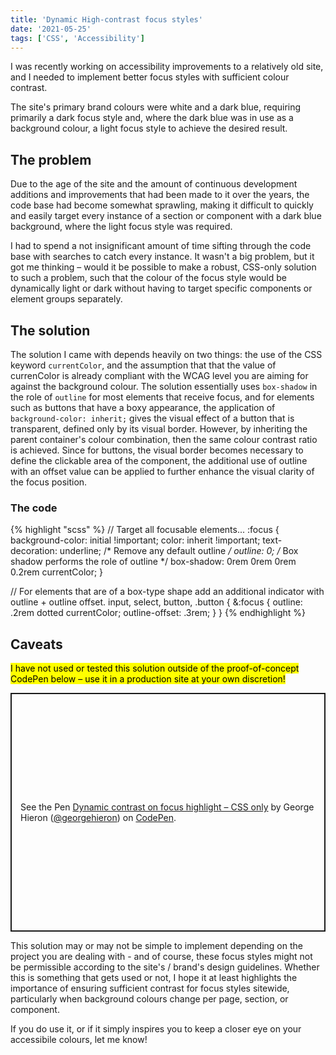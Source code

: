 ```yaml
---
title: 'Dynamic High-contrast focus styles'
date: '2021-05-25'
tags: ['CSS', 'Accessibility']
---
```


<p class="lede">I was recently working on accessibility improvements to a relatively old site, and I needed to implement better focus styles with sufficient colour contrast.</p>

The site's primary brand colours were white and a dark blue, requiring primarily a dark focus style and, where the dark blue was in use as a background colour, a light focus style to achieve the desired result.

## The problem

Due to the age of the site and the amount of continuous development additions and improvements that had been made to it over the years, the code base had become somewhat sprawling, making it difficult to quickly and easily target every instance of a section or component with a dark blue background, where the light focus style was required.

I had to spend a not insignificant amount of time sifting through the code base with searches to catch every instance. It wasn't a big problem, but it got me thinking – would it be possible to make a robust, CSS-only solution to such a problem, such that the colour of the focus style would be dynamically light or dark without having to target specific components or element groups separately.

## The solution

The solution I came with depends heavily on two things: the use of the CSS keyword `currentColor`, and the assumption that that the value of currenColor is already compliant with the WCAG level you are aiming for against the background colour. The solution essentially uses `box-shadow` in the role of `outline` for most elements that receive focus, and for elements such as buttons that have a boxy appearance, the application of `background-color: inherit;` gives the visual effect of a button that is transparent, defined only by its visual border. However, by inheriting the parent container's colour combination, then the same colour contrast ratio is achieved. Since for buttons, the visual border becomes necessary to define the clickable area of the component, the additional use of outline with an offset value can be applied to further enhance the visual clarity of the focus position.

### The code

{% highlight "scss" %}
// Target all focusable elements...
:focus {
	background-color: initial !important;
	color: inherit !important;
	text-decoration: underline;
	/* Remove any default outline */
	outline: 0;
	/* Box shadow performs the role of outline */
	box-shadow: 0rem 0rem 0rem 0.2rem currentColor;
}

// For elements that are of a box-type shape add an additional indicator with outline + outline offset.
input,
select,
button,
.button {
	&:focus {
		outline: .2rem dotted currentColor;
		outline-offset: .3rem;
	}
}
{% endhighlight %}

## Caveats

<mark>I have not used or tested this solution outside of the proof-of-concept CodePen below – use it in a production site at your own discretion!</mark>

<p class="codepen" data-height="382" data-theme-id="dark" data-default-tab="css,result" data-user="georgehieron" data-slug-hash="PopWYPL" data-preview="true" style="height: 382px; box-sizing: border-box; display: flex; align-items: center; justify-content: center; border: 2px solid; margin: 1em 0; padding: 1em;" data-pen-title="Dynamic contrast on focus highlight – CSS only">
  <span>See the Pen <a href="https://codepen.io/georgehieron/pen/PopWYPL">
  Dynamic contrast on focus highlight – CSS only</a> by George Hieron (<a href="https://codepen.io/georgehieron">@georgehieron</a>)
  on <a href="https://codepen.io">CodePen</a>.</span>
</p>

This solution may or may not be simple to implement depending on the project you are dealing with - and of course, these focus styles might not be permissible according to the site's / brand's design guidelines. Whether this is something that gets used or not, I hope it at least highlights the importance of ensuring sufficient contrast for focus styles sitewide, particularly when background colours change per page, section, or component.

If you do use it, or if it simply inspires you to keep a closer eye on your accessibile colours, let me know!

<script async src="https://cpwebassets.codepen.io/assets/embed/ei.js"></script>
